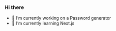 ### Hi there 

-   🔭 I’m currently working on a Password generator
-   🌱 I’m currently learning Next.js
